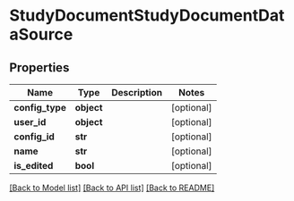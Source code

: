 # StudyDocumentStudyDocumentDataSource

## Properties
Name | Type | Description | Notes
------------ | ------------- | ------------- | -------------
**config_type** | **object** |  | [optional] 
**user_id** | **object** |  | [optional] 
**config_id** | **str** |  | [optional] 
**name** | **str** |  | [optional] 
**is_edited** | **bool** |  | [optional] 

[[Back to Model list]](../README.md#documentation-for-models) [[Back to API list]](../README.md#documentation-for-api-endpoints) [[Back to README]](../README.md)


